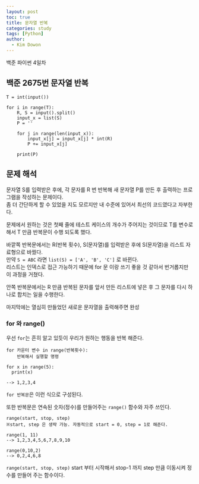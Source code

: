 ```yaml
---
layout: post
toc: true
title: 문자열 반복
categories: study
tags: [Python]
author:
  - Kim Dowon
---
```


백준 파이썬 4일차

## 백준 2675번 문자열 반복 

```
T = int(input())

for i in range(T):
    R, S = input().split()
    input_x = list(S)
    P = ''

    for j in range(len(input_x)):
        input_x[j] = input_x[j] * int(R)
        P += input_x[j]

    print(P)
```

## 문제 해석

문자열 S를 입력받은 후에, 각 문자를 R 번 반복해 새 문자열 P를 만든 후 출력하는 프로그램을 작성하는 문제이다.   
좀 더 간단하게 할 수 있었을 지도 모르지만 내 수준에 있어서 최선의 코드였다고 자부한다.   
   
문제에서 원하는 것은 첫째 줄에 테스트 케이스의 개수가 주어지는 것이므로 T를 변수로 해서 T 만큼 반복문이 수행 되도록 했다.   
   
바깥쪽 반복문에서는 R(반복 횟수), S(문자열)를 입력받은 후에 S(문자열)을 리스트 자료형으로 바꿨다.   
만약 `S = ABC` 라면 `list(S) = ['A', 'B', 'C']` 로 바뀐다.   
리스트는 인덱스로 접근 가능하기 때문에 for 문 이랑 쓰기 좋을 것 같아서 번거롭지만 이 과정을 거쳤다.   

안쪽 반복문에서는 R 만큼 반복된 문자를 앞서 만든 리스트에 넣은 후 그 문자를 다시 하나로 합치는 일을 수행한다.   
   
마지막에는 열심히 만들었던 새로운 문자열을 출력해주면 완성   

### for 와 range()

우선 `for`는 흔히 알고 있듯이 우리가 원하는 행동을 반복 해준다.

```
for 카운터 변수 in range(반복횟수):
	반복해서 실행할 명령
  
for x in range(5):
  print(x)
  
--> 1,2,3,4
```

`for 반복문`은 이런 식으로 구성된다. 

또한 반복문은 연속된 숫자(정수)를 만들어주는 `range()` 함수와 자주 쓰인다.

```
range(start, stop, step)
※start, step 은 생략 가능. 자동적으로 start = 0, step = 1로 해준다.

range(1, 11)
--> 1,2,3,4,5,6,7,8,9,10

range(0,10,2)
--> 0,2,4,6,8
```

`range(start, stop, step)` start 부터 시작해서 stop-1 까지 step 만큼 이동시켜 정수를 만들어 주는 함수이다.
